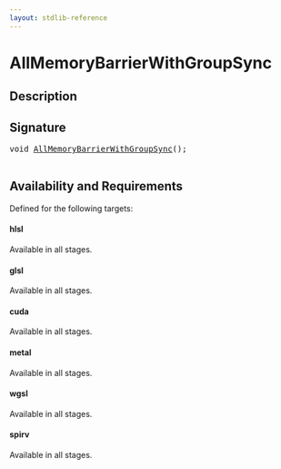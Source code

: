 ```yaml
---
layout: stdlib-reference
---
```


# AllMemoryBarrierWithGroupSync

## Description





## Signature 

<pre>
void <a href="/stdlib-reference/global-decls/AllMemoryBarrierWithGroupSync">AllMemoryBarrierWithGroupSync</a>();

</pre>

## Availability and Requirements

Defined for the following targets:

#### hlsl
Available in all stages.

#### glsl
Available in all stages.

#### cuda
Available in all stages.

#### metal
Available in all stages.

#### wgsl
Available in all stages.

#### spirv
Available in all stages.



